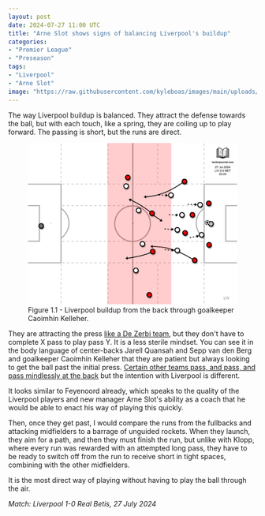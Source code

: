 ```yaml
---
layout: post
date: 2024-07-27 11:00 UTC
title: "Arne Slot shows signs of balancing Liverpool's buildup"
categories:
- "Premier League"
- "Preseason"
tags:
- "Liverpool"
- "Arne Slot"
image: "https://raw.githubusercontent.com/kyleboas/images/main/uploads/2024/07/27/Image-27Jul2024_00:56:53.png"
---
```


The way Liverpool buildup is balanced. They attract the defense towards the ball, but with each touch, like a spring, they are coiling up to play forward. The passing is short, but the runs are direct.

<!---more--->

<figure>
    <img src="https://raw.githubusercontent.com/kyleboas/images/main/uploads/2024/07/27/Image-27Jul2024_00:56:10.png">
    <figcaption>Figure 1.1 - Liverpool buildup from the back through goalkeeper Caoimhín Kelleher.</figcaption>
</figure>

They are attracting the press [like a De Zerbi team](https://tacticsjournal.com/2023/12/18/brighton-pass-confidently-through-arsenals-man-to-man-press/), but they don't have to complete X pass to play pass Y. It is a less sterile mindset. You can see it in the body language of center-backs Jarell Quansah and Sepp van den Berg and goalkeeper Caoimhín Kelleher that they are patient but always looking to get the ball past the initial press. [Certain other teams pass, and pass, and pass mindlessly at the back](https://tacticsjournal.com/2024/07/26/will-the-zonal-attack-become-outdated/) but the intention with Liverpool is different.

It looks similar to Feyenoord already, which speaks to the quality of the Liverpool players and new manager Arne Slot's ability as a coach that he would be able to enact his way of playing this quickly.

Then, once they get past, I would compare the runs from the fullbacks and attacking midfielders to a barrage of unguided rockets. When they launch, they aim for a path, and then they must finish the run, but unlike with Klopp, where every run was rewarded with an attempted long pass, they have to be ready to switch off from the run to receive short in tight spaces, combining with the other midfielders.

It is the most direct way of playing without having to play the ball through the air. 

*Match: Liverpool 1-0 Real Betis, 27 July 2024*